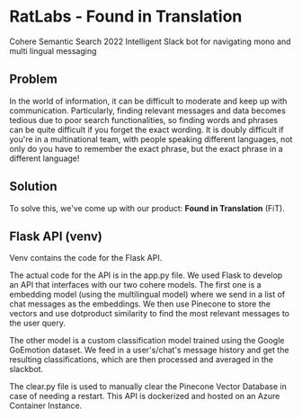 # RatLabs - Found in Translation
Cohere Semantic Search 2022
Intelligent Slack bot for navigating mono and multi lingual messaging

## Problem
In the world of information, it can be difficult to moderate and keep up with communication. Particularly, finding relevant messages and data becomes tedious due to poor search functionalities, so finding words and phrases can be quite difficult if you forget the exact wording. It is doubly difficult if you're in a multinational team, with people speaking different languages, not only do you have to remember the exact phrase, but the exact phrase in a different language!

## Solution
To solve this, we've come up with our product: **Found in Translation** (FiT).


## Flask API (venv)
Venv contains the code for the Flask API.

The actual code for the API is in the app.py file. We used Flask to develop an API that interfaces with our two cohere models. The first one is a embedding model (using the multilingual model) where we send in a list of chat messages as the embeddings. We then use Pinecone to store the vectors and use dotproduct similarity to find the most relevant messages to the user query.

The other model is a custom classification model trained using the Google GoEmotion dataset. We feed in a user's/chat's message history and get the resulting classifications, which are then processed and averaged in the slackbot. 

The clear.py file is used to manually clear the Pinecone Vector Database in case of needing a restart.
This API is dockerized and hosted on an Azure Container Instance.
